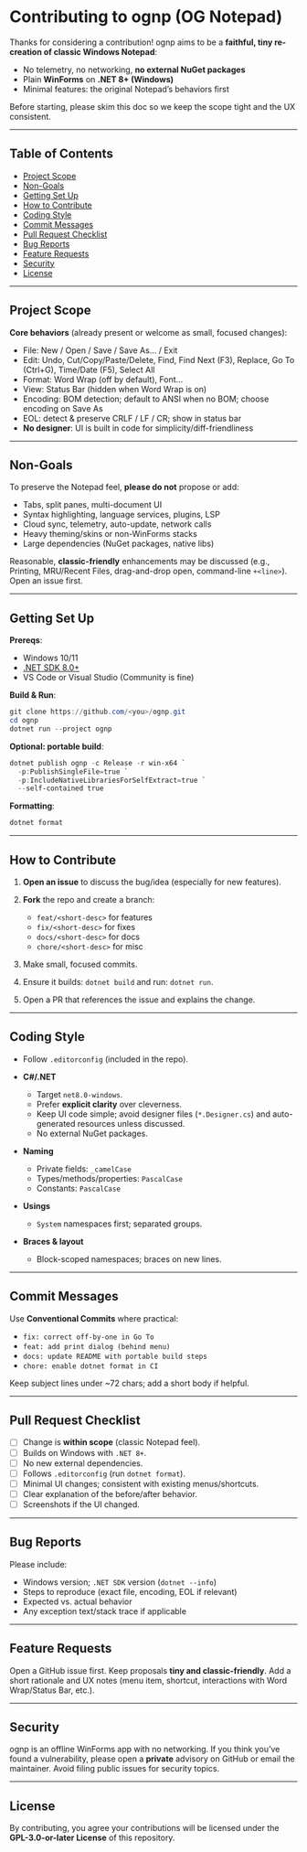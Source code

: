 # Contributing to ognp (OG Notepad)

Thanks for considering a contribution! ognp aims to be a **faithful, tiny re-creation of classic Windows Notepad**:

- No telemetry, no networking, **no external NuGet packages**
- Plain **WinForms** on **.NET 8+ (Windows)**
- Minimal features: the original Notepad’s behaviors first

Before starting, please skim this doc so we keep the scope tight and the UX consistent.

---

## Table of Contents

- [Project Scope](#project-scope)
- [Non-Goals](#non-goals)
- [Getting Set Up](#getting-set-up)
- [How to Contribute](#how-to-contribute)
- [Coding Style](#coding-style)
- [Commit Messages](#commit-messages)
- [Pull Request Checklist](#pull-request-checklist)
- [Bug Reports](#bug-reports)
- [Feature Requests](#feature-requests)
- [Security](#security)
- [License](#license)

---

## Project Scope

**Core behaviors** (already present or welcome as small, focused changes):

- File: New / Open / Save / Save As… / Exit
- Edit: Undo, Cut/Copy/Paste/Delete, Find, Find Next (F3), Replace, Go To (Ctrl+G), Time/Date (F5), Select All
- Format: Word Wrap (off by default), Font…
- View: Status Bar (hidden when Word Wrap is on)
- Encoding: BOM detection; default to ANSI when no BOM; choose encoding on Save As
- EOL: detect & preserve CRLF / LF / CR; show in status bar
- **No designer**: UI is built in code for simplicity/diff-friendliness

---

## Non-Goals

To preserve the Notepad feel, **please do not** propose or add:

- Tabs, split panes, multi-document UI
- Syntax highlighting, language services, plugins, LSP
- Cloud sync, telemetry, auto-update, network calls
- Heavy theming/skins or non-WinForms stacks
- Large dependencies (NuGet packages, native libs)

Reasonable, **classic-friendly** enhancements may be discussed (e.g., Printing, MRU/Recent Files, drag-and-drop open, command-line `+<line>`). Open an issue first.

---

## Getting Set Up

**Prereqs**:

- Windows 10/11
- [.NET SDK 8.0+](https://dotnet.microsoft.com/download)
- VS Code or Visual Studio (Community is fine)

**Build & Run**:

```powershell
git clone https://github.com/<you>/ognp.git
cd ognp
dotnet run --project ognp
```

**Optional: portable build**:

```powershell
dotnet publish ognp -c Release -r win-x64 `
  -p:PublishSingleFile=true `
  -p:IncludeNativeLibrariesForSelfExtract=true `
  --self-contained true
```

**Formatting**:

```powershell
dotnet format
```

---

## How to Contribute

1. **Open an issue** to discuss the bug/idea (especially for new features).
2. **Fork** the repo and create a branch:

   - `feat/<short-desc>` for features
   - `fix/<short-desc>` for fixes
   - `docs/<short-desc>` for docs
   - `chore/<short-desc>` for misc

3. Make small, focused commits.
4. Ensure it builds: `dotnet build` and run: `dotnet run`.
5. Open a PR that references the issue and explains the change.

---

## Coding Style

- Follow `.editorconfig` (included in the repo).
- **C#/.NET**

  - Target `net8.0-windows`.
  - Prefer **explicit clarity** over cleverness.
  - Keep UI code simple; avoid designer files (`*.Designer.cs`) and auto-generated resources unless discussed.
  - No external NuGet packages.

- **Naming**

  - Private fields: `_camelCase`
  - Types/methods/properties: `PascalCase`
  - Constants: `PascalCase`

- **Usings**

  - `System` namespaces first; separated groups.

- **Braces & layout**

  - Block-scoped namespaces; braces on new lines.

---

## Commit Messages

Use **Conventional Commits** where practical:

- `fix: correct off-by-one in Go To`
- `feat: add print dialog (behind menu)`
- `docs: update README with portable build steps`
- `chore: enable dotnet format in CI`

Keep subject lines under \~72 chars; add a short body if helpful.

---

## Pull Request Checklist

- [ ] Change is **within scope** (classic Notepad feel).
- [ ] Builds on Windows with `.NET 8+`.
- [ ] No new external dependencies.
- [ ] Follows `.editorconfig` (run `dotnet format`).
- [ ] Minimal UI changes; consistent with existing menus/shortcuts.
- [ ] Clear explanation of the before/after behavior.
- [ ] Screenshots if the UI changed.

---

## Bug Reports

Please include:

- Windows version; `.NET SDK` version (`dotnet --info`)
- Steps to reproduce (exact file, encoding, EOL if relevant)
- Expected vs. actual behavior
- Any exception text/stack trace if applicable

---

## Feature Requests

Open a GitHub issue first. Keep proposals **tiny and classic-friendly**. Add a short rationale and UX notes (menu item, shortcut, interactions with Word Wrap/Status Bar, etc.).

---

## Security

ognp is an offline WinForms app with no networking.
If you think you’ve found a vulnerability, please open a **private** advisory on GitHub or email the maintainer. Avoid filing public issues for security topics.

---

## License

By contributing, you agree your contributions will be licensed under the **GPL-3.0-or-later License** of this repository.
